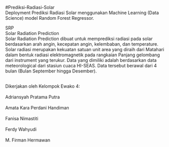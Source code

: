#Prediksi-Radiasi-Solar
<br>Deployment Prediksi Radiasi Solar menggunakan Machine Learning (Data Science) model Random Forest Regressor.<br>

SRP
<br>Solar Radiation Prediction<br>
Solar Radiation Prediction dibuat untuk memprediksi radiasi pada solar berdasarkan arah angin, kecepatan angin, kelembaban, dan temperature. Solar radiasi merupakan kekuatan satuan unit area yang diraih dari Matahari dalam bentuk radiasi elektromagnetik pada rangkaian Panjang gelombang dari instrument yang terukur. Data yang dimiliki adalah berdasarkan data meteorological dari stasiun cuaca HI-SEAS. Data tersebut berawal dari 4 bulan (Bulan September hingga Desember).<br>

<br>Dikerjakan oleh Kelompok Ewako 4:<br>
<br>Adriansyah Pratama Putra<br>
<br>Amata Kara Perdani Handiman<br>
<br>Fanisa Nimastiti<br>
<br>Ferdy Wahyudi<br>
<br>M. Firman Hermawan<br>
